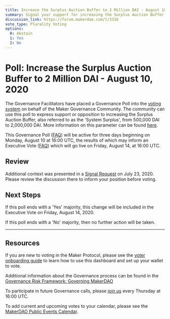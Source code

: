 ```yaml
---
title: Increase the Surplus Auction Buffer to 2 Million DAI - August 10, 2020
summary: Signal your support for increasing the Surplus Auction Buffer from 500,000 DAI to 2,000,000 DAI
discussion_link: https://forum.makerdao.com/t/3316
vote_type: Plurality Voting
options:
  0: Abstain
  1: Yes
  2: No
---
```


# Poll: Increase the Surplus Auction Buffer to 2 Million DAI - August 10, 2020

The Governance Facilitators have placed a Governance Poll into the [voting system](https://vote.makerdao.com/polling) on behalf of the Maker Governance Community. The community can use this poll to express support or opposition to increasing the Surplus Auction Buffer, also referred to as the 'System Surplus', from 500,000 DAI to 2,000,000 DAI. More information on this parameter can be found [here](https://docs.makerdao.com/auctions/the-auctions-of-the-maker-protocol#surplus-auction).

This Governance Poll ([FAQ](https://community-development.makerdao.com/governance/governance#is-there-more-than-one-type-of-vote)) will be active for three days beginning on Monday, August 10 at 16:00 UTC, the results of which may inform an Executive Vote ([FAQ](https://community-development.makerdao.com/governance/governance#what-is-continuous-approval-voting)) which will go live on Friday, August 14, at 16:00 UTC.

## Review

Additional context was presented in a [Signal Request](https://forum.makerdao.com/t/3316) on July 23, 2020. Please review the discussion there to inform your position before voting.

## Next Steps

If this poll ends with a 'Yes' majority, this change will be included in the Executive Vote on Friday, August 14, 2020.

If this poll ends with a 'No' majority, then no further action will be taken.

---

## Resources

If you are new to voting in the Maker Protocol, please see the [voter onboarding guide](https://community-development.makerdao.com/onboarding/voter-onboarding) to learn how to use this dashboard and set up your wallet to vote.

Additional information about the Governance process can be found in the [Governance Risk Framework: Governing MakerDAO](https://community-development.makerdao.com/governance/governance-risk-framework)

To participate in future Governance calls, please [join us](https://community-development.makerdao.com/governance/governance-and-risk-meetings) every Thursday at 16:00 UTC.

To add current and upcoming votes to your calendar, please see the [MakerDAO Public Events Calendar](https://calendar.google.com/calendar/embed?src=makerdao.com_3efhm2ghipksegl009ktniomdk%40group.calendar.google.com&ctz=America%2FLos_Angeles).
